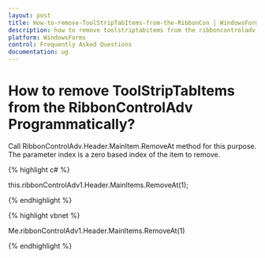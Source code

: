 ```yaml
---
layout: post
title: How-to-remove-ToolStripTabItems-from-the-RibbonCon | WindowsForms | Syncfusion
description: how to remove toolstriptabitems from the ribboncontroladv programmatically?
platform: WindowsForms
control: Frequently Asked Questions
documentation: ug
---
```


# How to remove ToolStripTabItems from the RibbonControlAdv Programmatically?

Call RibbonControlAdv.Header.MainItem.RemoveAt method for this purpose. The parameter index is a zero based index of the item to remove.

{% highlight c# %}

this.ribbonControlAdv1.Header.MainItems.RemoveAt(1);

{% endhighlight  %}

{% highlight vbnet %}

Me.ribbonControlAdv1.Header.MainItems.RemoveAt(1)

{% endhighlight  %}
